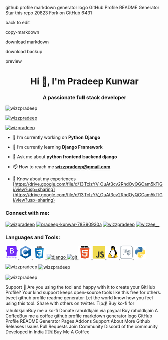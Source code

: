 github profile markdown generator logo
GitHub Profile README Generator
Star this repo
20823
Fork on GitHub
6431

back to edit

copy-markdown

download markdown

download backup

preview
<h1 align="center">Hi 👋, I'm Pradeep Kunwar</h1>
<h3 align="center">A passionate full stack developer</h3>

<p align="left"> <img src="https://komarev.com/ghpvc/?username=wizzpradeep&label=Profile%20views&color=0e75b6&style=flat" alt="wizzpradeep" /> </p>

<p align="left"> <a href="https://github.com/ryo-ma/github-profile-trophy"><img src="https://github-profile-trophy.vercel.app/?username=wizzpradeep" alt="wizzpradeep" /></a> </p>

<p align="left"> <a href="https://twitter.com/wizpradeep" target="blank"><img src="https://img.shields.io/twitter/follow/wizpradeep?logo=twitter&style=for-the-badge" alt="wizpradeep" /></a> </p>

- 🔭 I’m currently working on **Python Django**

- 🌱 I’m currently learning **Django Framework**

- 💬 Ask me about **python frontend backend django**

- 📫 How to reach me **wizzpradeep@gmail.com**

- 📄 Know about my experiences [https://drive.google.com/file/d/13TcIzYV_OuAt3cv2RhdOyQGCam5kTlGi/view?usp=sharing](https://drive.google.com/file/d/13TcIzYV_OuAt3cv2RhdOyQGCam5kTlGi/view?usp=sharing)

<h3 align="left">Connect with me:</h3>
<p align="left">
<a href="https://twitter.com/wizpradeep" target="blank"><img align="center" src="https://raw.githubusercontent.com/rahuldkjain/github-profile-readme-generator/master/src/images/icons/Social/twitter.svg" alt="wizpradeep" height="30" width="40" /></a>
<a href="https://linkedin.com/in/pradeep-kunwar-78390930a" target="blank"><img align="center" src="https://raw.githubusercontent.com/rahuldkjain/github-profile-readme-generator/master/src/images/icons/Social/linked-in-alt.svg" alt="pradeep-kunwar-78390930a" height="30" width="40" /></a>
<a href="https://instagram.com/wizzpradeep" target="blank"><img align="center" src="https://raw.githubusercontent.com/rahuldkjain/github-profile-readme-generator/master/src/images/icons/Social/instagram.svg" alt="wizzpradeep" height="30" width="40" /></a>
<a href="https://discord.gg/wizzee__" target="blank"><img align="center" src="https://raw.githubusercontent.com/rahuldkjain/github-profile-readme-generator/master/src/images/icons/Social/discord.svg" alt="wizzee__" height="30" width="40" /></a>
</p>

<h3 align="left">Languages and Tools:</h3>
<p align="left"> <a href="https://getbootstrap.com" target="_blank" rel="noreferrer"> <img src="https://raw.githubusercontent.com/devicons/devicon/master/icons/bootstrap/bootstrap-plain-wordmark.svg" alt="bootstrap" width="40" height="40"/> </a> <a href="https://www.cprogramming.com/" target="_blank" rel="noreferrer"> <img src="https://raw.githubusercontent.com/devicons/devicon/master/icons/c/c-original.svg" alt="c" width="40" height="40"/> </a> <a href="https://www.w3schools.com/css/" target="_blank" rel="noreferrer"> <img src="https://raw.githubusercontent.com/devicons/devicon/master/icons/css3/css3-original-wordmark.svg" alt="css3" width="40" height="40"/> </a> <a href="https://www.djangoproject.com/" target="_blank" rel="noreferrer"> <img src="https://cdn.worldvectorlogo.com/logos/django.svg" alt="django" width="40" height="40"/> </a> <a href="https://git-scm.com/" target="_blank" rel="noreferrer"> <img src="https://www.vectorlogo.zone/logos/git-scm/git-scm-icon.svg" alt="git" width="40" height="40"/> </a> <a href="https://www.w3.org/html/" target="_blank" rel="noreferrer"> <img src="https://raw.githubusercontent.com/devicons/devicon/master/icons/html5/html5-original-wordmark.svg" alt="html5" width="40" height="40"/> </a> <a href="https://developer.mozilla.org/en-US/docs/Web/JavaScript" target="_blank" rel="noreferrer"> <img src="https://raw.githubusercontent.com/devicons/devicon/master/icons/javascript/javascript-original.svg" alt="javascript" width="40" height="40"/> </a> <a href="https://www.linux.org/" target="_blank" rel="noreferrer"> <img src="https://raw.githubusercontent.com/devicons/devicon/master/icons/linux/linux-original.svg" alt="linux" width="40" height="40"/> </a> <a href="https://www.photoshop.com/en" target="_blank" rel="noreferrer"> <img src="https://raw.githubusercontent.com/devicons/devicon/master/icons/photoshop/photoshop-line.svg" alt="photoshop" width="40" height="40"/> </a> <a href="https://www.python.org" target="_blank" rel="noreferrer"> <img src="https://raw.githubusercontent.com/devicons/devicon/master/icons/python/python-original.svg" alt="python" width="40" height="40"/> </a> </p>

<p><img align="left" src="https://github-readme-stats.vercel.app/api/top-langs?username=wizzpradeep&show_icons=true&locale=en&layout=compact" alt="wizzpradeep" /></p>

<p>&nbsp;<img align="center" src="https://github-readme-stats.vercel.app/api?username=wizzpradeep&show_icons=true&locale=en" alt="wizzpradeep" /></p>

<p><img align="center" src="https://github-readme-streak-stats.herokuapp.com/?user=wizzpradeep&" alt="wizzpradeep" /></p>

Support 🙏
Are you using the tool and happy with it to create your GitHub Profile?
Your kind support keeps open-source tools like this free for others.
tweet github profile readme generator
Let the world know how you feel using this tool. Share with others on twitter.
Tip💰
Buy ko-fi for rahuldkjainBuy me a ko-fi
Donate rahuldkjain via paypal
Buy rahuldkjain A CoffeeBuy me a coffee
github profile markdown generator logo
GitHub Profile README Generator
Pages
Addons
Support
About
More
Github
Releases
Issues
Pull Requests
Join Community
Discord of the community
Developed in India 🇮🇳
Buy Me A Coffee

